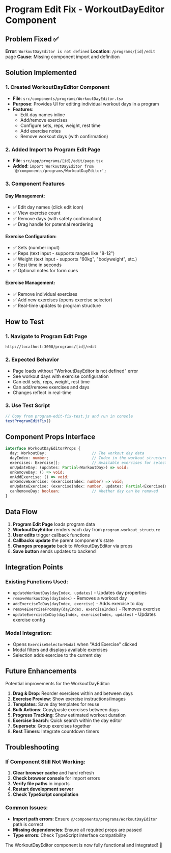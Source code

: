 # Program Edit Fix - WorkoutDayEditor Component

## Problem Fixed ✅

**Error**: `WorkoutDayEditor is not defined`
**Location**: `/programs/[id]/edit` page
**Cause**: Missing component import and definition

## Solution Implemented

### 1. Created WorkoutDayEditor Component
- **File**: `src/components/programs/WorkoutDayEditor.tsx`
- **Purpose**: Provides UI for editing individual workout days in a program
- **Features**:
  - Edit day names inline
  - Add/remove exercises
  - Configure sets, reps, weight, rest time
  - Add exercise notes
  - Remove workout days (with confirmation)

### 2. Added Import to Program Edit Page
- **File**: `src/app/programs/[id]/edit/page.tsx`
- **Added**: `import WorkoutDayEditor from '@/components/programs/WorkoutDayEditor';`

### 3. Component Features

#### Day Management:
- ✅ Edit day names (click edit icon)
- ✅ View exercise count
- ✅ Remove days (with safety confirmation)
- ✅ Drag handle for potential reordering

#### Exercise Configuration:
- ✅ Sets (number input)
- ✅ Reps (text input - supports ranges like "8-12")
- ✅ Weight (text input - supports "60kg", "bodyweight", etc.)
- ✅ Rest time in seconds
- ✅ Optional notes for form cues

#### Exercise Management:
- ✅ Remove individual exercises
- ✅ Add new exercises (opens exercise selector)
- ✅ Real-time updates to program structure

## How to Test

### 1. Navigate to Program Edit Page
```
http://localhost:3000/programs/[id]/edit
```

### 2. Expected Behavior
- Page loads without "WorkoutDayEditor is not defined" error
- See workout days with exercise configuration
- Can edit sets, reps, weight, rest time
- Can add/remove exercises and days
- Changes reflect in real-time

### 3. Use Test Script
```javascript
// Copy from program-edit-fix-test.js and run in console
testProgramEditFix()
```

## Component Props Interface

```typescript
interface WorkoutDayEditorProps {
  day: WorkoutDay;                    // The workout day data
  dayIndex: number;                   // Index in the workout structure
  exercises: Exercise[];              // Available exercises for selection
  onUpdateDay: (updates: Partial<WorkoutDay>) => void;
  onRemoveDay: () => void;
  onAddExercise: () => void;
  onRemoveExercise: (exerciseIndex: number) => void;
  onUpdateExercise: (exerciseIndex: number, updates: Partial<ExerciseInWorkout>) => void;
  canRemoveDay: boolean;              // Whether day can be removed
}
```

## Data Flow

1. **Program Edit Page** loads program data
2. **WorkoutDayEditor** renders each day from `program.workout_structure`
3. **User edits** trigger callback functions
4. **Callbacks update** the parent component's state
5. **Changes propagate** back to WorkoutDayEditor via props
6. **Save button** sends updates to backend

## Integration Points

### Existing Functions Used:
- `updateWorkoutDay(dayIndex, updates)` - Updates day properties
- `removeWorkoutDay(dayIndex)` - Removes a workout day
- `addExerciseToDay(dayIndex, exercise)` - Adds exercise to day
- `removeExerciseFromDay(dayIndex, exerciseIndex)` - Removes exercise
- `updateExerciseInDay(dayIndex, exerciseIndex, updates)` - Updates exercise config

### Modal Integration:
- Opens `ExerciseSelectorModal` when "Add Exercise" clicked
- Modal filters and displays available exercises
- Selection adds exercise to the current day

## Future Enhancements

Potential improvements for the WorkoutDayEditor:

1. **Drag & Drop**: Reorder exercises within and between days
2. **Exercise Preview**: Show exercise instructions/images
3. **Templates**: Save day templates for reuse
4. **Bulk Actions**: Copy/paste exercises between days
5. **Progress Tracking**: Show estimated workout duration
6. **Exercise Search**: Quick search within the day editor
7. **Supersets**: Group exercises together
8. **Rest Timers**: Integrate countdown timers

## Troubleshooting

### If Component Still Not Working:
1. **Clear browser cache** and hard refresh
2. **Check browser console** for import errors
3. **Verify file paths** in imports
4. **Restart development server**
5. **Check TypeScript compilation**

### Common Issues:
- **Import path errors**: Ensure `@/components/programs/WorkoutDayEditor` path is correct
- **Missing dependencies**: Ensure all required props are passed
- **Type errors**: Check TypeScript interface compatibility

The WorkoutDayEditor component is now fully functional and integrated! 🎉
